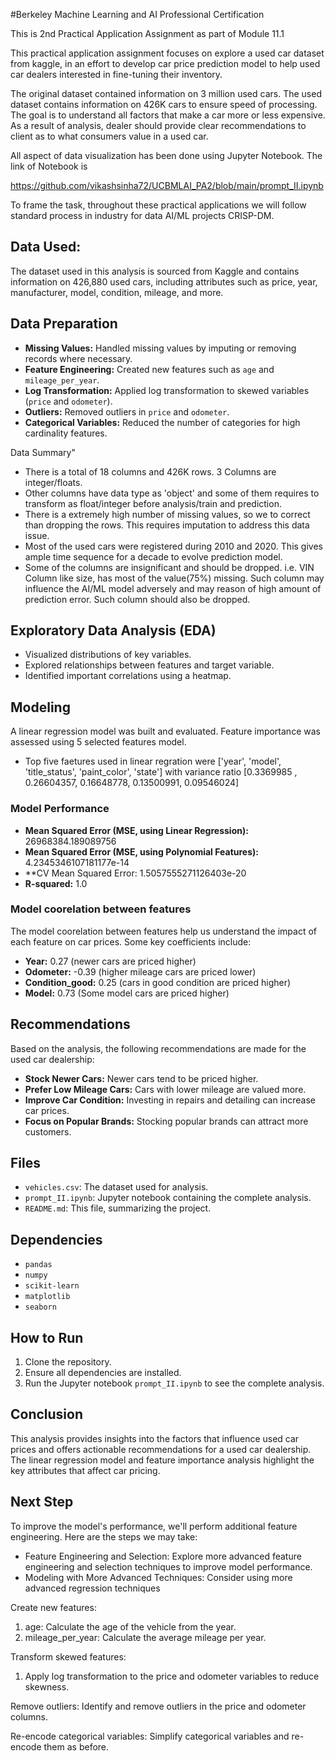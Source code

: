 ﻿#Berkeley Machine Learning and AI Professional Certification

This is 2nd Practical Application Assignment as part of Module 11.1

This practical application assignment focuses on explore a used car dataset from kaggle, in an effort to develop car price prediction model to help used car dealers interested in fine-tuning their inventory.

The original dataset contained information on 3 million used cars. The used dataset contains information on 426K cars to ensure speed of processing. The goal is to understand all factors that make a car more or less expensive. As a result of  analysis, dealer should provide clear recommendations to client as to what consumers value in a used car.

All aspect of data visualization has been done using Jupyter Notebook. The link of Notebook is 

https://github.com/vikashsinha72/UCBMLAI_PA2/blob/main/prompt_II.ipynb



To frame the task, throughout these practical applications we will follow  standard process in industry for data AI/ML projects CRISP-DM.


## Data Used: 
The dataset used in this analysis is sourced from Kaggle and contains information on 426,880 used cars, including attributes such as price, year, manufacturer, model, condition, mileage, and more. 
 
## Data Preparation 
- **Missing Values:** Handled missing values by imputing or removing records where necessary. 
- **Feature Engineering:** Created new features such as `age` and `mileage_per_year`. 
- **Log Transformation:** Applied log transformation to skewed variables (`price` and `odometer`). 
- **Outliers:** Removed outliers in `price` and `odometer`. 
- **Categorical Variables:** Reduced the number of categories for high cardinality features. 

Data Summary"
- There is a total of 18 columns and 426K rows. 3 Columns are integer/floats.
- Other columns have data type as 'object' and some of them requires to transform as float/integer before analysis/train and prediction.
- There is a extremely high number of missing values, so we to correct than dropping the rows. This requires imputation to address this data issue.
- Most of the used cars were registered during 2010 and 2020. This gives ample time sequence for a decade to evolve prediction model.
- Some of the columns are insignificant and should be dropped. i.e. VIN
Column like size, has most of the value(75%) missing. Such column may influence the AI/ML model adversely and may reason of high amount of prediction error. Such column should also be dropped.

## Exploratory Data Analysis (EDA) 

- Visualized distributions of key variables. 
- Explored relationships between features and target variable. 
- Identified important correlations using a heatmap. 

  

## Modeling 
A linear regression model was built and evaluated. Feature importance was assessed using 5 selected features model. 
- Top five faetures used in linear regration were ['year', 'model', 'title_status', 'paint_color', 'state'] with variance ratio [0.3369985 , 0.26604357, 0.16648778, 0.13500991, 0.09546024]


### Model Performance 

- **Mean Squared Error (MSE, using Linear Regression):** 26968384.189089756
- **Mean Squared Error (MSE, using Polynomial Features):** 4.2345346107181177e-14
- **CV Mean Squared Error: 1.5057555271126403e-20 
- **R-squared:** 1.0


### Model coorelation between features 
The model coorelation between features help us understand the impact of each feature on car prices. Some key coefficients include: 

- **Year:** 0.27 (newer cars are priced higher) 
- **Odometer:** -0.39 (higher mileage cars are priced lower) 
- **Condition_good:** 0.25 (cars in good condition are priced higher) 
- **Model:** 0.73 (Some model cars are priced higher) 

  

## Recommendations 
Based on the analysis, the following recommendations are made for the used car dealership: 
- **Stock Newer Cars:** Newer cars tend to be priced higher. 
- **Prefer Low Mileage Cars:** Cars with lower mileage are valued more. 
- **Improve Car Condition:** Investing in repairs and detailing can increase car prices. 
- **Focus on Popular Brands:** Stocking popular brands can attract more customers. 

  

## Files 
- `vehicles.csv`: The dataset used for analysis. 
- `prompt_II.ipynb`: Jupyter notebook containing the complete analysis. 
- `README.md`: This file, summarizing the project. 


## Dependencies 
- `pandas` 
- `numpy` 
- `scikit-learn` 
- `matplotlib` 
- `seaborn` 

  

## How to Run 
1. Clone the repository. 
2. Ensure all dependencies are installed. 
3. Run the Jupyter notebook `prompt_II.ipynb` to see the complete analysis. 


## Conclusion 

This analysis provides insights into the factors that influence used car prices and offers actionable recommendations for a used car dealership. The linear regression model and feature importance analysis highlight the key attributes that affect car pricing. 



## Next Step

To improve the model's performance, we'll perform additional feature engineering. Here are the steps we may take: 

- Feature Engineering and Selection: Explore more advanced feature engineering and selection techniques to improve model performance. 
- Modeling with More Advanced Techniques: Consider using more advanced regression techniques 


Create new features: 
1. age: Calculate the age of the vehicle from the year. 
2. mileage_per_year: Calculate the average mileage per year. 

Transform skewed features: 
1. Apply log transformation to the price and odometer variables to reduce skewness. 

Remove outliers: 
Identify and remove outliers in the price and odometer columns. 

Re-encode categorical variables: 
Simplify categorical variables and re-encode them as before. 
